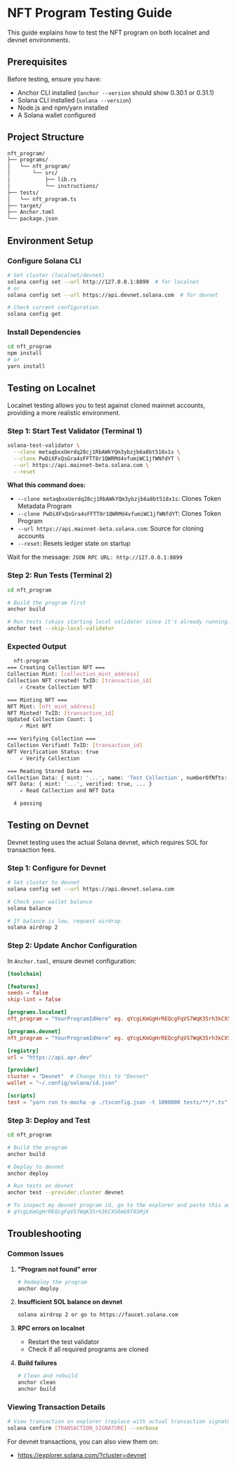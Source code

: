 # NFT Program Testing Guide

This guide explains how to test the NFT program on both localnet and devnet environments.

## Prerequisites

Before testing, ensure you have:

- Anchor CLI installed (`anchor --version` should show 0.30.1 or 0.31.1)
- Solana CLI installed (`solana --version`)
- Node.js and npm/yarn installed
- A Solana wallet configured

## Project Structure

```bash
nft_program/
├── programs/
│   └── nft_program/
│       └── src/
│           ├── lib.rs
│           └── instructions/
├── tests/
│   └── nft_program.ts
├── target/
├── Anchor.toml
└── package.json
```

## Environment Setup

### Configure Solana CLI

```bash
# Set cluster (localnet/devnet)
solana config set --url http://127.0.0.1:8899  # for localnet
# or
solana config set --url https://api.devnet.solana.com  # for devnet

# Check current configuration
solana config get
```

### Install Dependencies

```bash
cd nft_program
npm install
# or
yarn install
```

## Testing on Localnet

Localnet testing allows you to test against cloned mainnet accounts, providing a more realistic environment.

### Step 1: Start Test Validator (Terminal 1)

```bash
solana-test-validator \
  --clone metaqbxxUerdq28cj1RbAWkYQm3ybzjb6a8bt518x1s \
  --clone PwDiXFxQsGra4sFFTT8r1QWRMd4vfumiWC1jfWNfdYT \
  --url https://api.mainnet-beta.solana.com \
  --reset
```

**What this command does:**

- `--clone metaqbxxUerdq28cj1RbAWkYQm3ybzjb6a8bt518x1s`: Clones Token Metadata Program
- `--clone PwDiXFxQsGra4sFFTT8r1QWRMd4vfumiWC1jfWNfdYT`: Clones Token Program
- `--url https://api.mainnet-beta.solana.com`: Source for cloning accounts
- `--reset`: Resets ledger state on startup

Wait for the message: `JSON RPC URL: http://127.0.0.1:8899`

### Step 2: Run Tests (Terminal 2)

```bash
cd nft_program

# Build the program first
anchor build

# Run tests (skips starting local validator since it's already running)
anchor test --skip-local-validator
```

### Expected Output

```bash
  nft-program
=== Creating Collection NFT ===
Collection Mint: [collection_mint_address]
Collection NFT created! TxID: [transaction_id]
    ✓ Create Collection NFT

=== Minting NFT ===
NFT Mint: [nft_mint_address]
NFT Minted! TxID: [transaction_id]
Updated Collection Count: 1
    ✓ Mint NFT

=== Verifying Collection ===
Collection Verified! TxID: [transaction_id]
NFT Verification Status: true
    ✓ Verify Collection

=== Reading Stored Data ===
Collection Data: { mint: '...', name: 'Test Collection', numberOfNfts: '1' }
NFT Data: { mint: '...', verified: true, ... }
    ✓ Read Collection and NFT Data

  4 passing
```

## Testing on Devnet

Devnet testing uses the actual Solana devnet, which requires SOL for transaction fees.

### Step 1: Configure for Devnet

```bash
# Set cluster to devnet
solana config set --url https://api.devnet.solana.com

# Check your wallet balance
solana balance

# If balance is low, request airdrop
solana airdrop 2
```

### Step 2: Update Anchor Configuration

In `Anchor.toml`, ensure devnet configuration:

```toml
[toolchain]

[features]
seeds = false
skip-lint = false

[programs.localnet]
nft_program = "YourProgramIdHere" eg. qYcgLKmGgHrREQcgFqVS7WqK35rh3kCXS6mG9T4SMjK

[programs.devnet]
nft_program = "YourProgramIdHere" eg. qYcgLKmGgHrREQcgFqVS7WqK35rh3kCXS6mG9T4SMjK

[registry]
url = "https://api.apr.dev"

[provider]
cluster = "Devnet"  # Change this to "Devnet"
wallet = "~/.config/solana/id.json"

[scripts]
test = "yarn run ts-mocha -p ./tsconfig.json -t 1000000 tests/**/*.ts"
```

### Step 3: Deploy and Test

```bash
cd nft_program

# Build the program
anchor build

# Deploy to devnet
anchor deploy

# Run tests on devnet
anchor test --provider.cluster devnet

# To inspect my devnet program id, go to the explorer and paste this address below:
# qYcgLKmGgHrREQcgFqVS7WqK35rh3kCXS6mG9T4SMjK
```

## Troubleshooting

### Common Issues

1. **"Program not found" error**

   ```bash
   # Redeploy the program
   anchor deploy 
   ```

2. **Insufficient SOL balance on devnet**

   ```bash
   solana airdrop 2 or go to https://faucet.solana.com
   ```

3. **RPC errors on localnet**
   - Restart the test validator
   - Check if all required programs are cloned

4. **Build failures**

   ```bash
   # Clean and rebuild
   anchor clean
   anchor build
   ```

### Viewing Transaction Details

```bash
# View transaction on explorer (replace with actual transaction signature)
solana confirm [TRANSACTION_SIGNATURE] --verbose
```

For devnet transactions, you can also view them on:

- <https://explorer.solana.com/?cluster=devnet>
